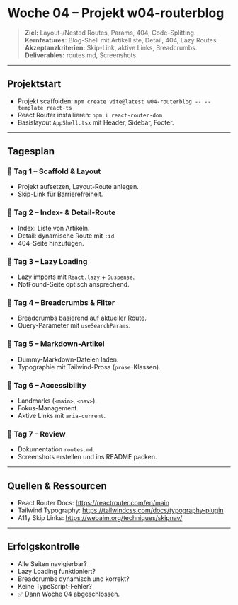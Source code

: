 # Woche 04 – Projekt **w04-routerblog**

> **Ziel:** Layout-/Nested Routes, Params, 404, Code-Splitting.  
> **Kernfeatures:** Blog-Shell mit Artikelliste, Detail, 404, Lazy Routes.  
> **Akzeptanzkriterien:** Skip-Link, aktive Links, Breadcrumbs.  
> **Deliverables:** routes.md, Screenshots.

---

## Projektstart

- Projekt scaffolden: `npm create vite@latest w04-routerblog -- --template react-ts`  
- React Router installieren: `npm i react-router-dom`  
- Basislayout `AppShell.tsx` mit Header, Sidebar, Footer.  

---

## Tagesplan

### 📅 Tag 1 – Scaffold & Layout
- Projekt aufsetzen, Layout-Route anlegen.  
- Skip-Link für Barrierefreiheit.  

### 📅 Tag 2 – Index- & Detail-Route
- Index: Liste von Artikeln.  
- Detail: dynamische Route mit `:id`.  
- 404-Seite hinzufügen.  

### 📅 Tag 3 – Lazy Loading
- Lazy imports mit `React.lazy` + `Suspense`.  
- NotFound-Seite optisch ansprechend.  

### 📅 Tag 4 – Breadcrumbs & Filter
- Breadcrumbs basierend auf aktueller Route.  
- Query-Parameter mit `useSearchParams`.  

### 📅 Tag 5 – Markdown-Artikel
- Dummy-Markdown-Dateien laden.  
- Typographie mit Tailwind-Prosa (`prose`-Klassen).  

### 📅 Tag 6 – Accessibility
- Landmarks (`<main>`, `<nav>`).  
- Fokus-Management.  
- Aktive Links mit `aria-current`.  

### 📅 Tag 7 – Review
- Dokumentation `routes.md`.  
- Screenshots erstellen und ins README packen.  

---

## Quellen & Ressourcen
- React Router Docs: https://reactrouter.com/en/main  
- Tailwind Typography: https://tailwindcss.com/docs/typography-plugin  
- A11y Skip Links: https://webaim.org/techniques/skipnav/  

---

## Erfolgskontrolle
- Alle Seiten navigierbar?  
- Lazy Loading funktioniert?  
- Breadcrumbs dynamisch und korrekt?  
- Keine TypeScript-Fehler?  
- ✅ Dann Woche 04 abgeschlossen.
